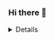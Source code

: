 ### Hi there 👋
<Details>
  
  ![Luiz Mitsuru Dai GitHub stats](https://github-readme-stats.vercel.app/api?username=Luiz326&show_icons=true&theme=radical)
  
 
    <br>
  
  
  </Details>

  

<!--
**Luiz326/Luiz326** is a ✨ _special_ ✨ repository because its `README.md` (this file) appears on your GitHub profile.

Here are some ideas to get you started:

- 🔭 I’m currently working on ...
- 🌱 I’m currently learning ...
- 👯 I’m looking to collaborate on ...
- 🤔 I’m looking for help with ...
- 💬 Ask me about ...
- 📫 How to reach me: ...
- 😄 Pronouns: ...
- ⚡ Fun fact: ...
-->
